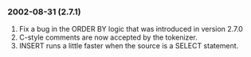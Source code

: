 ### 2002\-08\-31 (2\.7\.1\)

1. Fix a bug in the ORDER BY logic that was introduced in version 2\.7\.0
2. C\-style comments are now accepted by the tokenizer.
3. INSERT runs a little faster when the source is a SELECT statement.




